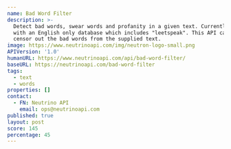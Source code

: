```yaml
---
name: Bad Word Filter
description: >-
  Detect bad words, swear words and profanity in a given text. Currently works
  with an English only database which includes "leetspeak". This API can also
  censor out the bad words from the supplied text.
image: https://www.neutrinoapi.com/img/neutron-logo-small.png
APIVersion: '1.0'
humanURL: https://www.neutrinoapi.com/api/bad-word-filter/
baseURL: https://neutrinoapi.com/bad-word-filter
tags:
  - text
  - words
properties: []
contact:
  - FN: Neutrino API
    email: ops@neutrinoapi.com
published: true
layout: post
score: 145
percentage: 45
---
```

